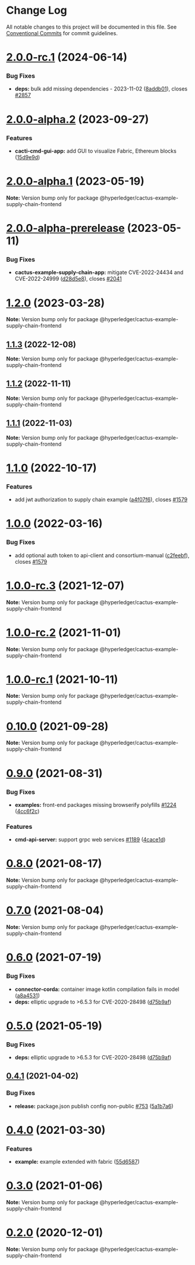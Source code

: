 # Change Log

All notable changes to this project will be documented in this file.
See [Conventional Commits](https://conventionalcommits.org) for commit guidelines.

# [2.0.0-rc.1](https://github.com/hyperledger/cacti/compare/v2.0.0-alpha.2...v2.0.0-rc.1) (2024-06-14)

### Bug Fixes

* **deps:** bulk add missing dependencies - 2023-11-02 ([8addb01](https://github.com/hyperledger/cacti/commit/8addb018b6d124d54d9d948bbaeba6ea33b67153)), closes [#2857](https://github.com/hyperledger/cacti/issues/2857)

# [2.0.0-alpha.2](https://github.com/hyperledger/cacti/compare/v2.0.0-alpha.1...v2.0.0-alpha.2) (2023-09-27)

### Features

* **cacti-cmd-gui-app:** add GUI to visualize Fabric, Ethereum blocks ([15d9e9d](https://github.com/hyperledger/cacti/commit/15d9e9dcdc072ac0f6be2bf5146102b1328faaaf))

# [2.0.0-alpha.1](https://github.com/hyperledger/cacti/compare/v2.0.0-alpha-prerelease...v2.0.0-alpha.1) (2023-05-19)

**Note:** Version bump only for package @hyperledger/cactus-example-supply-chain-frontend

# [2.0.0-alpha-prerelease](https://github.com/hyperledger/cacti/compare/v1.2.0...v2.0.0-alpha-prerelease) (2023-05-11)

### Bug Fixes

* **cactus-example-supply-chain-app:** mitigate CVE-2022-24434 and CVE-2022-24999 ([d28d5e8](https://github.com/hyperledger/cactus/commit/d28d5e8f3ed5dff1aa049c8f1bccce79aa21e948)), closes [#2041](https://github.com/hyperledger/cactus/issues/2041)

# [1.2.0](https://github.com/hyperledger/cactus/compare/v1.1.3...v1.2.0) (2023-03-28)

**Note:** Version bump only for package @hyperledger/cactus-example-supply-chain-frontend

## [1.1.3](https://github.com/hyperledger/cactus/compare/v1.1.2...v1.1.3) (2022-12-08)

**Note:** Version bump only for package @hyperledger/cactus-example-supply-chain-frontend

## [1.1.2](https://github.com/hyperledger/cactus/compare/v1.1.1...v1.1.2) (2022-11-11)

**Note:** Version bump only for package @hyperledger/cactus-example-supply-chain-frontend

## [1.1.1](https://github.com/hyperledger/cactus/compare/v1.1.0...v1.1.1) (2022-11-03)

**Note:** Version bump only for package @hyperledger/cactus-example-supply-chain-frontend

# [1.1.0](https://github.com/hyperledger/cactus/compare/v1.0.0...v1.1.0) (2022-10-17)

### Features

* add jwt authorization to supply chain example ([a4f07f6](https://github.com/hyperledger/cactus/commit/a4f07f6b1ea5b6cdd0397662cfbd9bb205a28bbe)), closes [#1579](https://github.com/hyperledger/cactus/issues/1579)

# [1.0.0](https://github.com/hyperledger/cactus/compare/v1.0.0-rc.3...v1.0.0) (2022-03-16)

### Bug Fixes

* add optional auth token to api-client and consortium-manual ([c2feebf](https://github.com/hyperledger/cactus/commit/c2feebfec56f13d68c2ea1ec3a34ce67394d0720)), closes [#1579](https://github.com/hyperledger/cactus/issues/1579)

# [1.0.0-rc.3](https://github.com/hyperledger/cactus/compare/v1.0.0-rc.2...v1.0.0-rc.3) (2021-12-07)

**Note:** Version bump only for package @hyperledger/cactus-example-supply-chain-frontend

# [1.0.0-rc.2](https://github.com/hyperledger/cactus/compare/v1.0.0-rc.1...v1.0.0-rc.2) (2021-11-01)

**Note:** Version bump only for package @hyperledger/cactus-example-supply-chain-frontend

# [1.0.0-rc.1](https://github.com/hyperledger/cactus/compare/v0.10.0...v1.0.0-rc.1) (2021-10-11)

**Note:** Version bump only for package @hyperledger/cactus-example-supply-chain-frontend

# [0.10.0](https://github.com/hyperledger/cactus/compare/v0.9.0...v0.10.0) (2021-09-28)

**Note:** Version bump only for package @hyperledger/cactus-example-supply-chain-frontend

# [0.9.0](https://github.com/hyperledger/cactus/compare/v0.8.0...v0.9.0) (2021-08-31)

### Bug Fixes

* **examples:** front-end packages missing browserify polyfills [#1224](https://github.com/hyperledger/cactus/issues/1224) ([4cc6f2c](https://github.com/hyperledger/cactus/commit/4cc6f2c5d3345a7af8cc04b9218c38d7670872a8))

### Features

* **cmd-api-server:** support grpc web services [#1189](https://github.com/hyperledger/cactus/issues/1189) ([4cace1d](https://github.com/hyperledger/cactus/commit/4cace1dca3377e09d2ed37fdadeec6b125d47896))

# [0.8.0](https://github.com/hyperledger/cactus/compare/v0.7.0...v0.8.0) (2021-08-17)

**Note:** Version bump only for package @hyperledger/cactus-example-supply-chain-frontend

# [0.7.0](https://github.com/hyperledger/cactus/compare/v0.6.0...v0.7.0) (2021-08-04)

**Note:** Version bump only for package @hyperledger/cactus-example-supply-chain-frontend

# [0.6.0](https://github.com/hyperledger/cactus/compare/v0.4.1...v0.6.0) (2021-07-19)

### Bug Fixes

* **connector-corda:** container image kotlin compilation fails in model ([a8a4531](https://github.com/hyperledger/cactus/commit/a8a4531d379fe16d4c991802525ec573a7e3ede1))
* **deps:** elliptic upgrade to >6.5.3 for CVE-2020-28498 ([d75b9af](https://github.com/hyperledger/cactus/commit/d75b9af764241ab2e10914769412201fb040b1ed))

# [0.5.0](https://github.com/hyperledger/cactus/compare/v0.4.1...v0.5.0) (2021-05-19)

### Bug Fixes

* **deps:** elliptic upgrade to >6.5.3 for CVE-2020-28498 ([d75b9af](https://github.com/hyperledger/cactus/commit/d75b9af764241ab2e10914769412201fb040b1ed))

## [0.4.1](https://github.com/hyperledger/cactus/compare/v0.4.0...v0.4.1) (2021-04-02)

### Bug Fixes

* **release:** package.json publish config non-public [#753](https://github.com/hyperledger/cactus/issues/753) ([5a1b7a6](https://github.com/hyperledger/cactus/commit/5a1b7a6eba9a18d4f7474a3c44d4a4035fc99e84))

# [0.4.0](https://github.com/hyperledger/cactus/compare/v0.3.0...v0.4.0) (2021-03-30)

### Features

* **example:** example extended with fabric ([55d6587](https://github.com/hyperledger/cactus/commit/55d65872dc689ee3b319c23515c1fea1df0a6444))

# [0.3.0](https://github.com/hyperledger/cactus/compare/v0.1.0...v0.3.0) (2021-01-06)

**Note:** Version bump only for package @hyperledger/cactus-example-supply-chain-frontend

# [0.2.0](https://github.com/hyperledger/cactus/compare/v0.1.0...v0.2.0) (2020-12-01)

**Note:** Version bump only for package @hyperledger/cactus-example-supply-chain-frontend
